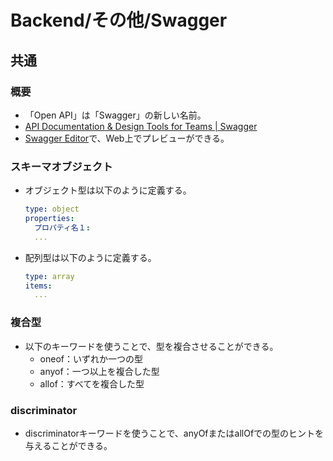 # Backend/その他/Swagger

## 共通

### 概要

- 「Open API」は「Swagger」の新しい名前。
- [API Documentation & Design Tools for Teams | Swagger](https://swagger.io/)
- [Swagger Editor](https://editor.swagger.io/)で、Web上でプレビューができる。

### スキーマオブジェクト

- オブジェクト型は以下のように定義する。

  ```yaml
  type: object
  properties:
    プロパティ名１:
    ...
  ```

- 配列型は以下のように定義する。

  ```yaml
  type: array
  items:
    ...
  ```

### 複合型

- 以下のキーワードを使うことで、型を複合させることができる。
  - oneof：いずれか一つの型
  - anyof：一つ以上を複合した型
  - allof：すべてを複合した型

### discriminator

- discriminatorキーワードを使うことで、anyOfまたはallOfでの型のヒントを与えることができる。
